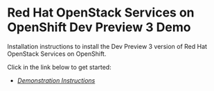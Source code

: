 # Red Hat OpenStack Services on OpenShift Dev Preview 3 Demo
Installation instructions to install the Dev Preview 3 version
of Red Hat OpenStack Services on OpenShift.

Click in the link below to get started:

- [*Demonstration Instructions*](demo/index.md)
